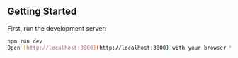 ## Getting Started

First, run the development server:

```bash
npm run dev
Open [http://localhost:3000](http://localhost:3000) with your browser to see the result.
